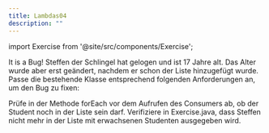 ```yaml
---
title: Lambdas04
description: ""
---
```


import Exercise from '@site/src/components/Exercise';

It is a Bug! Steffen der Schlingel hat gelogen und ist 17 Jahre alt.
Das Alter wurde aber erst geändert, nachdem er schon der Liste hinzugefügt
wurde. Passe die bestehende Klasse entsprechend folgenden Anforderungen an, um
den Bug zu fixen:

Prüfe in der Methode forEach vor dem Aufrufen des Consumers ab, ob der Student
noch in der Liste sein darf. Verifiziere in Exercise.java, dass Steffen nicht
mehr in der Liste mit erwachsenen Studenten ausgegeben wird.

<Exercise pullRequest="70" branchSuffix="lambdas/04" />
